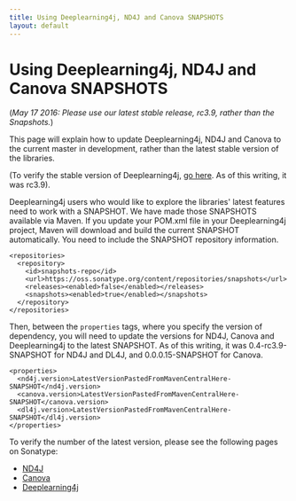 ```yaml
---
title: Using Deeplearning4j, ND4J and Canova SNAPSHOTS 
layout: default
---
```


# Using Deeplearning4j, ND4J and Canova SNAPSHOTS 

(*May 17 2016: Please use our latest stable release, rc3.9, rather than the Snapshots.*)

This page will explain how to update Deeplearning4j, ND4J and Canova to the current master in development, rather than the latest stable version of the libraries. 

(To verify the stable version of Deeplearning4j, [go here](https://search.maven.org/#search%7Cga%7C1%7Cdeeplearning4j). As of this writing, it was rc3.9).

Deeplearning4j users who would like to explore the libraries' latest features need to work with a SNAPSHOT. We have made those SNAPSHOTS available via Maven. If you update your POM.xml file in your Deeplearning4j project, Maven will download and build the current SNAPSHOT automatically. You need to include the SNAPSHOT repository information. 

    <repositories>
      <repository>
        <id>snapshots-repo</id>
        <url>https://oss.sonatype.org/content/repositories/snapshots</url>
        <releases><enabled>false</enabled></releases>
        <snapshots><enabled>true</enabled></snapshots>
      </repository>
    </repositories>

Then, between the `properties` tags, where you specify the version of dependency, you will need to update the versions for ND4J, Canova and Deeplearning4j to the latest SNAPSHOT. As of this writing, it was 0.4-rc3.9-SNAPSHOT for ND4J and DL4J, and 0.0.0.15-SNAPSHOT for Canova.

    <properties>
      <nd4j.version>LatestVersionPastedFromMavenCentralHere-SNAPSHOT</nd4j.version>
      <canova.version>LatestVersionPastedFromMavenCentralHere-SNAPSHOT</canova.version>
      <dl4j.version>LatestVersionPastedFromMavenCentralHere-SNAPSHOT</dl4j.version>
    </properties>

To verify the number of the latest version, please see the following pages on Sonatype:

* [ND4J](https://oss.sonatype.org/content/repositories/snapshots/org/nd4j/nd4j-api/)
* [Canova](https://oss.sonatype.org/content/repositories/snapshots/org/nd4j/canova-api/)
* [Deeplearning4j](https://oss.sonatype.org/content/repositories/snapshots/org/deeplearning4j/deeplearning4j-core/)
